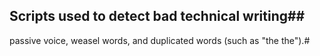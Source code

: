## Scripts used to detect bad technical writing##
passive voice, weasel words, and duplicated words (such as "the the").#